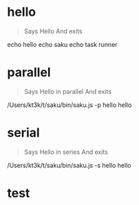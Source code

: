 # hello
> Says Hello
> And exits

echo hello
echo saku
echo task runner

# parallel
> Says Hello in parallel
> And exits

/Users/kt3k/t/saku/bin/saku.js -p hello hello

# serial
> Says Hello in series
> And exits

/Users/kt3k/t/saku/bin/saku.js -s hello hello

# test
